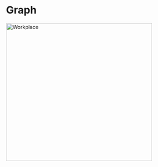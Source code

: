 # Graph

<img src="https://upload.wikimedia.org/wikipedia/commons/thumb/5/5b/6n-graf.svg/1280px-6n-graf.svg.png" alt="Workplace" usemap="#workmap" width="400" height="379">

